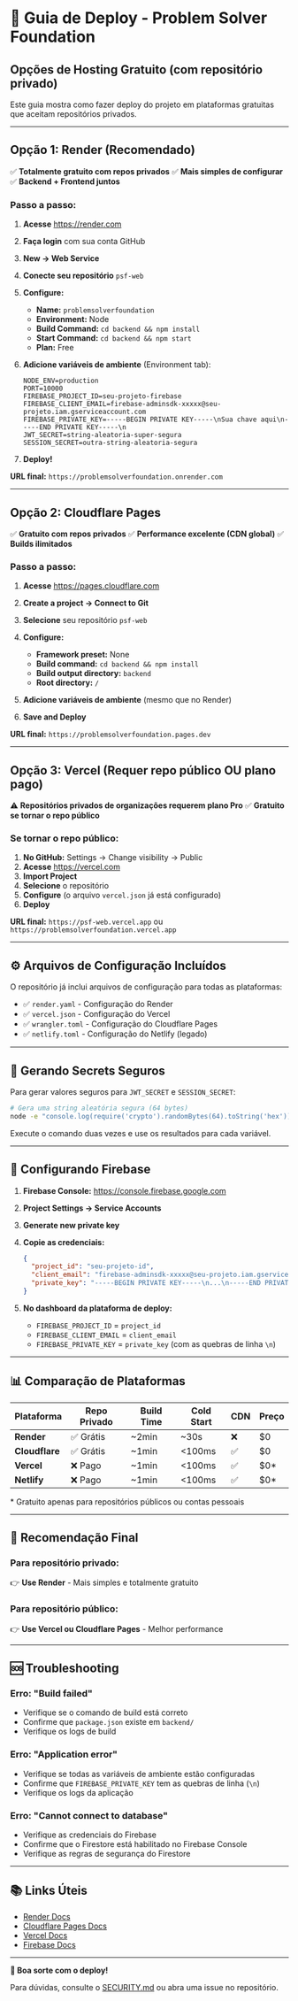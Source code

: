 # 🚀 Guia de Deploy - Problem Solver Foundation

## Opções de Hosting Gratuito (com repositório privado)

Este guia mostra como fazer deploy do projeto em plataformas gratuitas que aceitam repositórios privados.

---

## Opção 1: Render (Recomendado)

✅ **Totalmente gratuito com repos privados**
✅ **Mais simples de configurar**
✅ **Backend + Frontend juntos**

### Passo a passo:

1. **Acesse** https://render.com
2. **Faça login** com sua conta GitHub
3. **New → Web Service**
4. **Conecte seu repositório** `psf-web`
5. **Configure:**
   - **Name:** `problemsolverfoundation`
   - **Environment:** Node
   - **Build Command:** `cd backend && npm install`
   - **Start Command:** `cd backend && npm start`
   - **Plan:** Free

6. **Adicione variáveis de ambiente** (Environment tab):
   ```
   NODE_ENV=production
   PORT=10000
   FIREBASE_PROJECT_ID=seu-projeto-firebase
   FIREBASE_CLIENT_EMAIL=firebase-adminsdk-xxxxx@seu-projeto.iam.gserviceaccount.com
   FIREBASE_PRIVATE_KEY=-----BEGIN PRIVATE KEY-----\nSua chave aqui\n-----END PRIVATE KEY-----\n
   JWT_SECRET=string-aleatoria-super-segura
   SESSION_SECRET=outra-string-aleatoria-segura
   ```

7. **Deploy!**

**URL final:** `https://problemsolverfoundation.onrender.com`

---

## Opção 2: Cloudflare Pages

✅ **Gratuito com repos privados**
✅ **Performance excelente (CDN global)**
✅ **Builds ilimitados**

### Passo a passo:

1. **Acesse** https://pages.cloudflare.com
2. **Create a project → Connect to Git**
3. **Selecione** seu repositório `psf-web`
4. **Configure:**
   - **Framework preset:** None
   - **Build command:** `cd backend && npm install`
   - **Build output directory:** `backend`
   - **Root directory:** `/`

5. **Adicione variáveis de ambiente** (mesmo que no Render)

6. **Save and Deploy**

**URL final:** `https://problemsolverfoundation.pages.dev`

---

## Opção 3: Vercel (Requer repo público OU plano pago)

⚠️ **Repositórios privados de organizações requerem plano Pro**
✅ **Gratuito se tornar o repo público**

### Se tornar o repo público:

1. **No GitHub:** Settings → Change visibility → Public
2. **Acesse** https://vercel.com
3. **Import Project**
4. **Selecione** o repositório
5. **Configure** (o arquivo `vercel.json` já está configurado)
6. **Deploy**

**URL final:** `https://psf-web.vercel.app` ou `https://problemsolverfoundation.vercel.app`

---

## ⚙️ Arquivos de Configuração Incluídos

O repositório já inclui arquivos de configuração para todas as plataformas:

- ✅ `render.yaml` - Configuração do Render
- ✅ `vercel.json` - Configuração do Vercel
- ✅ `wrangler.toml` - Configuração do Cloudflare Pages
- ✅ `netlify.toml` - Configuração do Netlify (legado)

---

## 🔑 Gerando Secrets Seguros

Para gerar valores seguros para `JWT_SECRET` e `SESSION_SECRET`:

```bash
# Gera uma string aleatória segura (64 bytes)
node -e "console.log(require('crypto').randomBytes(64).toString('hex'))"
```

Execute o comando duas vezes e use os resultados para cada variável.

---

## 🔐 Configurando Firebase

1. **Firebase Console:** https://console.firebase.google.com
2. **Project Settings → Service Accounts**
3. **Generate new private key**
4. **Copie as credenciais:**

   ```json
   {
     "project_id": "seu-projeto-id",
     "client_email": "firebase-adminsdk-xxxxx@seu-projeto.iam.gserviceaccount.com",
     "private_key": "-----BEGIN PRIVATE KEY-----\n...\n-----END PRIVATE KEY-----\n"
   }
   ```

5. **No dashboard da plataforma de deploy:**
   - `FIREBASE_PROJECT_ID` = `project_id`
   - `FIREBASE_CLIENT_EMAIL` = `client_email`
   - `FIREBASE_PRIVATE_KEY` = `private_key` (com as quebras de linha `\n`)

---

## 📊 Comparação de Plataformas

| Plataforma | Repo Privado | Build Time | Cold Start | CDN | Preço |
|------------|--------------|------------|------------|-----|-------|
| **Render** | ✅ Grátis | ~2min | ~30s | ❌ | $0 |
| **Cloudflare** | ✅ Grátis | ~1min | <100ms | ✅ | $0 |
| **Vercel** | ❌ Pago | ~1min | <100ms | ✅ | $0* |
| **Netlify** | ❌ Pago | ~1min | <100ms | ✅ | $0* |

\* Gratuito apenas para repositórios públicos ou contas pessoais

---

## 🎯 Recomendação Final

### Para repositório privado:
👉 **Use Render** - Mais simples e totalmente gratuito

### Para repositório público:
👉 **Use Vercel ou Cloudflare Pages** - Melhor performance

---

## 🆘 Troubleshooting

### Erro: "Build failed"
- Verifique se o comando de build está correto
- Confirme que `package.json` existe em `backend/`
- Verifique os logs de build

### Erro: "Application error"
- Verifique se todas as variáveis de ambiente estão configuradas
- Confirme que `FIREBASE_PRIVATE_KEY` tem as quebras de linha (`\n`)
- Verifique os logs da aplicação

### Erro: "Cannot connect to database"
- Verifique as credenciais do Firebase
- Confirme que o Firestore está habilitado no Firebase Console
- Verifique as regras de segurança do Firestore

---

## 📚 Links Úteis

- [Render Docs](https://render.com/docs)
- [Cloudflare Pages Docs](https://developers.cloudflare.com/pages/)
- [Vercel Docs](https://vercel.com/docs)
- [Firebase Docs](https://firebase.google.com/docs)

---

**🎉 Boa sorte com o deploy!**

Para dúvidas, consulte o [SECURITY.md](SECURITY.md) ou abra uma issue no repositório.
